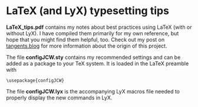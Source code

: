 # LaTeX (and LyX) typesetting tips

**LaTeX_tips.pdf** contains my notes about best practices using LaTeX (with or without LyX). 
I have compiled them primarily for my own reference, but hope that you might find them helpful, too.
Check out my post on [tangents.blog](https://www.tangents.blog/2019/05/23/latex-(and-lyx)-typesetting-tips) 
for more information about the origin of this project.

The file **configJCW.sty** contains my recommended settings and can be added as a package to your TeX system. 
It is loaded in the LaTeX preamble with

    \usepackage{configJCW}
    
The file **configJCW.lyx** is the accompanying LyX macros file needed to properly display the new commands in LyX.
